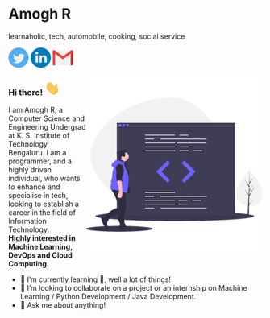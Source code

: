 # Amogh R 

learnaholic, tech, automobile, cooking, social service

<a href="https://twitter.com/amogh2004_"><img src="https://github.com/amogh2004/amogh2004/blob/master/images/twitter.png" width="40" /></a>
<a href="https://www.linkedin.com/in/amogh-r-439654b6/"><img src="https://github.com/amogh2004/amogh2004/blob/master/images/linkedin.png" width="40" /></a>
<a href="mailto:amoghpavan5363@gmail.com"><img src="https://github.com/amogh2004/amogh2004/blob/master/images/281769.png" width="40" /></a>

<img src="https://github.com/amogh2004/amogh2004/blob/master/images/logo3.png" width="350" height="350" align="right"/>

### Hi there! <img src="https://raw.githubusercontent.com/ABSphreak/ABSphreak/master/gifs/Hi.gif" width="30px">

I am Amogh R, a Computer Science and Engineering Undergrad at K. S. Institute of Technology, Bengaluru. I am a programmer, and a highly driven individual, who wants to enhance and specialise in tech, looking to establish a career in the field of Information Technology. </br>
**Highly interested in Machine Learning, DevOps and Cloud Computing.**


- 🌱 I’m currently learning 🤔, well a lot of things!
- 👬 I’m looking to collaborate on a project or an internship on Machine Learning / Python Development / Java Development.
- 💬 Ask me about anything!
